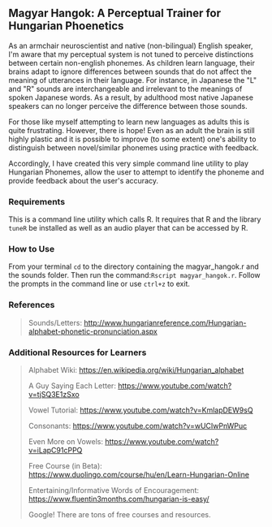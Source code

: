 ## Magyar Hangok: A Perceptual Trainer for Hungarian Phoenetics

As an armchair neuroscientist and native (non-bilingual) English speaker,
I'm aware that
my perceptual system is not tuned to perceive distinctions between certain
non-english phonemes. As children learn language, their brains adapt to
ignore differences between sounds that do not affect the meaning of
utterances in their language. For instance, in Japanese the "L" and "R"
sounds are
interchangeable and irrelevant to the meanings of spoken Japanese words.
As a result, by adulthood most native Japanese speakers can no longer
perceive the difference between those sounds.

For those like myself attempting to learn new languages as adults this is
quite frustrating. However, there is hope! Even as an adult
the brain is still highly plastic and it is possible to improve (to some
extent) one's ability to distinguish between novel/similar
phonemes using practice with feedback.

Accordingly, I have created this very simple command line utility to play
Hungarian Phonemes, allow the user to attempt to identify the phoneme and
provide feedback about the user's accuracy.

### Requirements
This is a command line utility which calls R. It requires that R and the
library ```tuneR``` be installed as well as an audio player that can be
accessed by R.

### How to Use
From your terminal ```cd``` to the directory containing the magyar_hangok.r
and the sounds folder. Then run the command:```Rscript magyar_hangok.r```.
Follow the prompts in the command line or use ```ctrl+z``` to exit.


### References
>Sounds/Letters:
    http://www.hungarianreference.com/Hungarian-alphabet-phonetic-pronunciation.aspx

### Additional Resources for Learners
>Alphabet Wiki: https://en.wikipedia.org/wiki/Hungarian_alphabet
>
>A Guy Saying Each Letter: https://www.youtube.com/watch?v=tjSQ3E1zSxo
>
>Vowel Tutorial: https://www.youtube.com/watch?v=KmlapDEW9sQ
>
>Consonants: https://www.youtube.com/watch?v=wUCIwPnWPuc
>
>Even More on Vowels: https://www.youtube.com/watch?v=iLapC91cPPQ
>
>Free Course (in Beta): https://www.duolingo.com/course/hu/en/Learn-Hungarian-Online
>
>Entertaining/Informative Words of Encouragement: https://www.fluentin3months.com/hungarian-is-easy/
>
>Google! There are tons of free courses and resources.
